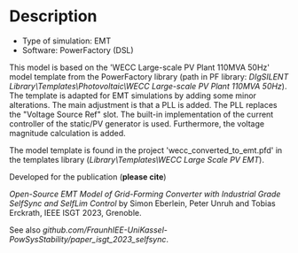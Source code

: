 # Description

- Type of simulation: EMT
- Software: PowerFactory (DSL)
  
This model is based on the 'WECC Large-scale PV Plant 110MVA 50Hz' model template from the PowerFactory library (path in PF library: *DIgSILENT Library\Templates\Photovoltaic\WECC Large-scale PV Plant 110MVA 50Hz*). The template is adapted for EMT simulations by adding some minor alterations. The main adjustment is that a PLL is added. The PLL replaces the "Voltage Source Ref" slot. The built-in implementation of the  current controller of the static/PV generator is used. Furthermore, the voltage magnitude calculation is added.

The model template is found in the project 'wecc_converted_to_emt.pfd' in the templates library (*Library\Templates\WECC Large Scale PV EMT*).

Developed for the publication (**please cite**)

*Open-Source EMT Model of Grid-Forming Converter with Industrial Grade SelfSync and SelfLim Control* by Simon Eberlein, Peter Unruh and Tobias Erckrath, IEEE ISGT 2023, Grenoble.

See also *github.com/FraunhIEE-UniKassel-PowSysStability/paper_isgt_2023_selfsync*.